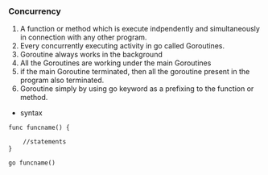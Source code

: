 ### Concurrency 
1. A function or method which is execute indpendently and simultaneously in connection with any other program.
1. Every concurrently executing activity in go called Goroutines.   
1. Goroutine always works in the background
1. All the Goroutines are working under the main Goroutines  
1. if the main Goroutine terminated, then all the goroutine present in the program also terminated.   
1. Goroutine simply by using go keyword as a prefixing to the function or method.  

* syntax  
```
func funcname() {

    //statements
}

go funcname() 

```